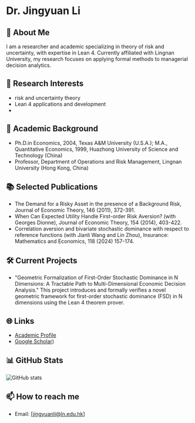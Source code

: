 # Dr. Jingyuan Li

## 👋 About Me
I am a researcher and academic specializing in theory of risk and uncertainty, with expertise in Lean 4. Currently affiliated with Lingnan University, my research focuses on applying formal methods to managerial decision analytics. 

## 🔭 Research Interests
- risk and uncertainty theory
- Lean 4 applications and development
- 

## 🏫 Academic Background
-  Ph.D.in Economics, 2004,  Texas A&M University  (U.S.A.); M.A., Quantitative Economics, 1999, Huazhong University of Science and Technology (China)
-  Professor, Department of Operations and Risk Management, Lingnan University (Hong Kong, China)


## 📚 Selected Publications
- The Demand for a Risky Asset in the presence of a Background Risk, Journal of Economic Theory, 146 (2011), 372-391.
- When Can Expected Utility Handle First-order Risk Aversion? (with Georges Dionne), Journal of Economic Theory, 154 (2014), 403-422.
- Correlation aversion and bivariate stochastic dominance with respect to reference functions (with Jianli Wang and Lin Zhou), Insurance: Mathematics and Economics, 118 (2024) 157-174.

## 🛠️ Current Projects
- "Geometric Formalization of First-Order Stochastic Dominance in N Dimensions:  A Tractable Path to Multi-Dimensional Economic Decision Analysis." This project introduces and formally verifies a novel geometric framework for first-order stochastic dominance (FSD) in N dimensions using the Lean 4 theorem prover.   

## 🌐 Links
- [Academic Profile](https://scholars.ln.edu.hk/en/persons/jingyuan-li)
- [Google Scholar](https://scholar.google.com/citations?user=0OT8lzgAAAAJ&hl=en))

## 📊 GitHub Stats
![GitHub stats](https://github-readme-stats.vercel.app/api?username=jingyuanli-hk&show_icons=true&theme=radical)

## 📫 How to reach me
- Email: [jingyuanli@ln.edu.hk]


